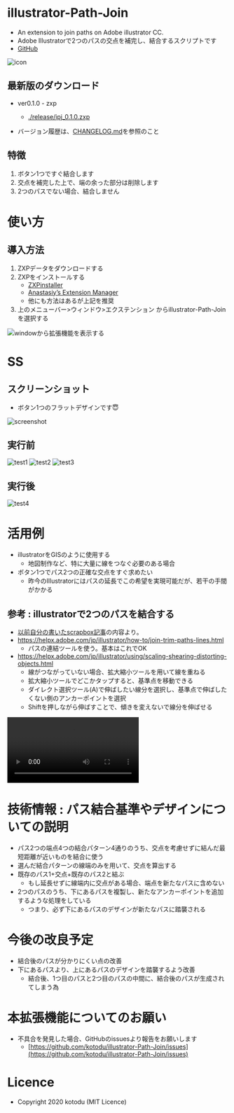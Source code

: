 # illustrator-Path-Join
- An extension to join paths on Adobe illustrator CC.
- Adobe Illustratorで2つのパスの交点を補完し、結合するスクリプトです
- [GitHub](https://github.com/kotodu/illustrator-Path-Join/)

![icon](./docs/ipj-icon1x.png)

## 最新版のダウンロード
- ver0.1.0 - zxp
    - [./release/ipj_0.1.0.zxp](./release/ipj_0.1.0.zxp)

- バージョン履歴は、[CHANGELOG.md](./CHANGELOG.md)を参照のこと

## 特徴
1. ボタン1つですぐ結合します
2. 交点を補完した上で、端の余った部分は削除します
3. 2つのパスでない場合、結合しません

# 使い方
## 導入方法
1. ZXPデータをダウンロードする
1. ZXPをインストールする
    - [ZXPinstaller](https://zxpinstaller.com/)
    - [Anastasiy’s Extension Manager](https://install.anastasiy.com/)
    - 他にも方法はあるが上記を推奨
1. 上のメニューバー>ウィンドウ>エクステンション からillustrator-Path-Joinを選択する


![windowから拡張機能を表示する](./docs/ipj-t1.png)

# SS
## スクリーンショット
- ボタン1つのフラットデザインです😇


![screenshot](./docs/ipj-ss.png)

## 実行前
![test1](./docs/ipj-t1.png)
![test2](./docs/ipj-t2.png)
![test3](./docs/ipj-t3.png)

## 実行後
![test4](./docs/ipj-t4.png)

# 活用例
- illustratorをGISのように使用する
    - 地図制作など、特に大量に線をつなぐ必要のある場合
- ボタン1つでパス2つの正確な交点をすぐ求めたい
    - 昨今のIllustratorにはパスの延長でこの希望を実現可能だが、若干の手間がかかる

## 参考 : illustratorで2つのパスを結合する
- [以前自分の書いたscrapbox記事](https://scrapbox.io/wetradia/2%E3%81%A4%E3%81%AE%E3%83%91%E3%82%B9%E3%81%AE%E4%BA%A4%E7%82%B9%E3%81%AB%E7%82%B9%E3%82%92%E3%81%86%E3%81%A3%E3%81%A6%E3%83%88%E3%83%AA%E3%83%9F%E3%83%B3%E3%82%B0%E3%81%97%E3%81%9F%E3%81%84(%E3%83%90%E3%82%B9%E7%B5%8C%E8%B7%AF))の内容より。
- https://helpx.adobe.com/jp/illustrator/how-to/join-trim-paths-lines.html
    - パスの連結ツールを使う。基本はこれでOK
- https://helpx.adobe.com/jp/illustrator/using/scaling-shearing-distorting-objects.html
    - 線がつながっていない場合、拡大縮小ツールを用いて線を重ねる
    - 拡大縮小ツールでどこかタップすると、基準点を移動できる
    - ダイレクト選択ツール(A)で伸ばしたい線分を選択し、基準点で伸ばしたくない側のアンカーポイントを選択
    - Shiftを押しながら伸ばすことで、傾きを変えないで線分を伸ばせる


![パスの延長の動画](./docs/path-scaling-cut.mp4)

# 技術情報 : パス結合基準やデザインについての説明
- パス2つの端点4つの結合パターン4通りのうち、交点を考慮せずに結んだ最短距離が近いものを結合に使う
- 選んだ結合パターンの線端のみを用いて、交点を算出する
- 既存のパス1+交点+既存のパス2と結ぶ
    - もし延長せずに線端内に交点がある場合、端点を新たなパスに含めない
- 2つのパスのうち、下にあるパスを複製し、新たなアンカーポイントを追加するような処理をしている
    - つまり、必ず下にあるパスのデザインが新たなパスに踏襲される

# 今後の改良予定
- 結合後のパスが分かりにくい点の改善
- 下にあるパスより、上にあるパスのデザインを踏襲するよう改善
    - 結合後、1つ目のパスと2つ目のパスの中間に、結合後のパスが生成されてしまう為

# 本拡張機能についてのお願い
- 不具合を発見した場合、GitHubのissuesより報告をお願いします
    - [https://github.com/kotodu/illustrator-Path-Join/issues](https://github.com/kotodu/illustrator-Path-Join/issues)

# Licence
- Copyright 2020 kotodu (MIT Licence)
